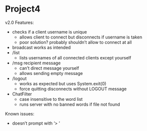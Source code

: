 # Project4
v2.0 Features:
- checks if a client username is unique
	- allows client to connect but disconnects if username is taken
	- poor solution? probably shouldn’t allow to connect at all
- broadcast works as intended
- /list
	- lists usernames of all connected clients except yourself
- /msg recipient message
	- can’t direct message yourself
	- allows sending empty message
- /logout
	- works as expected but uses System.exit(0)
	- force quitting disconnects without LOGOUT message
- ChatFilter
	- case insensitive to the word list
	- runs server with no banned words if file not found

Known issues:
- doesn’t prompt with ‘> ’

